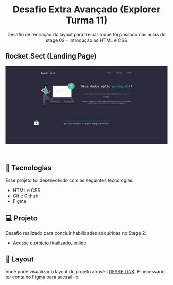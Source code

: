 <h1 align="center"> Desafio Extra Avançado (Explorer Turma 11) </h1>
<p align="center"> Desafio de recriação do layout para treinar o que foi passado nas aulas do stage 02 - Introdução ao HTML e CSS</p>

## Rocket.Sect (Landing Page)

<p align="center">
  <img alt="License" src="https://github.com/DevMaroto/Desafio-Extra-Avan-ado-Explorer-Turma-11/blob/Main/Imgs/preview.png"/>
</p>

<br>

## 🚀 Tecnologias

Esse projeto foi desenvolvido com as seguintes tecnologias:

- HTML e CSS
- Git e Github
- Figma

## 💻 Projeto

Desafio realizado para concluir habilidades adquiridas no Stage 2.

- [Acesse o projeto finalizado, online](https://devmaroto.github.io/Desafio-Extra-Avan-ado-Explorer-Turma-11/)

## 🔖 Layout

Você pode visualizar o layout do projeto através [DESSE LINK](https://www.figma.com/file/Ejv2hd5BiAs8Uqwkwm21e9/Explorer?node-id=0-1&t=NkP323SSViZqShYi-0). É necessário ter conta no [Figma](https://figma.com) para acessá-lo.
